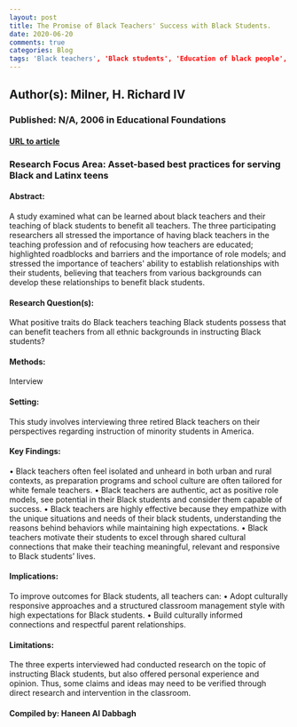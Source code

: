 ```yaml
---
layout: post
title: The Promise of Black Teachers' Success with Black Students.
date: 2020-06-20
comments: true
categories: Blog
tags: 'Black teachers', 'Black students', 'Education of black people', 'Research personnel attitudes', 'Brown v. Board of Education of Topeka (Supreme Court case', ') Education research', 'Teaching African American teachers', 'African American educators', 'Teacher training African Americans', 'Research personnel', 'United States.'
---
```


## Author(s):  Milner, H. Richard IV

### Published: N/A, 2006 in  Educational Foundations

#### [URL to article](http://eds.a.ebscohost.com.proxy.uchicago.edu/eds/pdfviewer/pdfviewer?vid=2&sid=4a492691-3943-487e-9a2f-9e38950dfb7e%40sessionmgr4006)

### Research Focus Area: Asset-based best practices for serving Black and Latinx teens

#### Abstract:
 A study examined what can be learned about black teachers and their teaching of black students to benefit all teachers. The three participating researchers all stressed the importance of having black teachers in the teaching profession and of refocusing how teachers are educated; highlighted roadblocks and barriers and the importance of role models; and stressed the importance of teachers' ability to establish relationships with their students, believing that teachers from various backgrounds can develop these relationships to benefit black students.


#### Research Question(s):
What positive traits do Black teachers teaching Black students possess that can benefit teachers from all ethnic backgrounds in instructing Black students?


#### Methods:
Interview


#### Setting:
This study involves interviewing three retired Black teachers on their perspectives regarding instruction of minority students in America.


#### Key Findings:
• Black teachers often feel isolated and unheard in both urban and rural contexts, as preparation programs and school culture are often tailored for white female teachers. • Black teachers are authentic, act as positive role models, see potential in their Black students and consider them capable of success. • Black teachers are highly effective because they empathize with the unique situations and needs of their black students, understanding the reasons behind behaviors while maintaining high expectations. • Black teachers motivate their students to excel through shared cultural connections that make their teaching meaningful, relevant and responsive to Black students’ lives. 


#### Implications:
To improve outcomes for Black students, all teachers can: • Adopt culturally responsive approaches and a structured classroom management style with high expectations for Black students.  •  Build culturally informed connections and respectful parent relationships. 


#### Limitations:
The three experts interviewed had conducted research on the topic of instructing Black students, but also offered personal experience and opinion. Thus, some claims and ideas may need to be verified through direct research and intervention in the classroom.


#### Compiled by: Haneen Al Dabbagh

